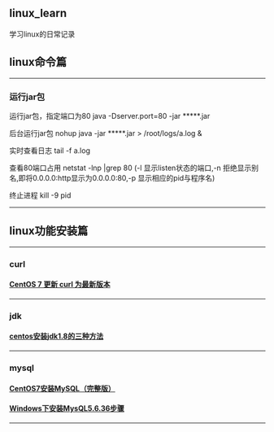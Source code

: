 ## linux_learn
学习linux的日常记录

## linux命令篇
-------------------------------------------------
### 运行jar包

运行jar包，指定端口为80
java -Dserver.port=80 -jar  *****.jar

后台运行jar包
nohup java -jar *****.jar > /root/logs/a.log &

实时查看日志
tail -f a.log

查看80端口占用
netstat -lnp |grep 80  (-l 显示listen状态的端口,-n 拒绝显示别名,即将0.0.0.0:http显示为0.0.0.0:80,-p 显示相应的pid与程序名)

终止进程
kill -9 pid


-------------------------------------------------






## linux功能安装篇
-------------------------------------------------
### curl
#### [CentOS 7 更新 curl 为最新版本](https://www.htcp.net/337.html)

-------------------------------------------------
### jdk
#### [centos安装jdk1.8的三种方法](https://blog.csdn.net/dhr201499/article/details/81626466)

-------------------------------------------------
### mysql
#### [CentOS7安装MySQL（完整版）](https://blog.csdn.net/qq_36582604/article/details/80526287)
#### [Windows下安装MysQL5.6.36步骤](https://www.cnblogs.com/muhehe/p/7701989.html)

-------------------------------------------------
